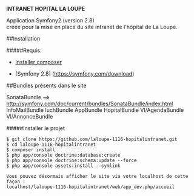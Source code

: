 **INTRANET HOPITAL LA LOUPE**

Application Symfony2 (version 2.8)  
créée pour la mise en place du site intranet de l'hôpital de La Loupe.

##Installation

#####Requis:

* [Installer composer](https://getcomposer.org/download/)

* [Symfony 2.8] (https://symfony.com/download)


##Bundles présents dans le site

SonataBundle ==> http://symfony.com/doc/current/bundles/SonataBundle/index.html
InfoMailBundle
IuchBundle
AppBundle
HopitalBundle
Vl/AgendaBundle
Vl/AnnonceBundle


#####Installer le projet

   
    $ git clone https://github.com/laloupe-1116-hopitalintranet.git
    $ cd laloupe-1116-hopitalintranet
    $ composer install
    $ php app/console doctrine:database:create
    $ php app/console doctrine:schema:update --force
    $ php app/console assets:install --symlink

    Vous pouvez désormais afficher le site via votre localhost de cette façon :
    localhost/laloupe-1116-hopitalintranet/web/app_dev.php/accueil





